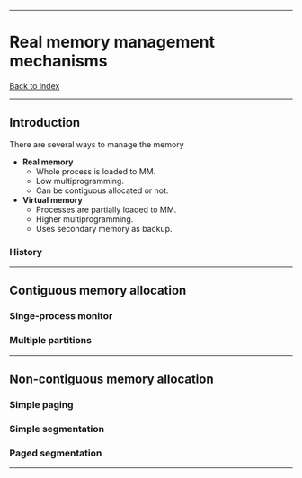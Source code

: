 
---
# Real memory management mechanisms

[Back to index](../index.md)

---
## Introduction
There are several ways to manage the memory
- **Real memory**
	- Whole process is loaded to MM.
	- Low multiprogramming.
	- Can be contiguous allocated or not.
- **Virtual memory**
	- Processes are partially loaded to MM.
	- Higher multiprogramming.
	- Uses secondary memory as backup.
### History

---
## Contiguous memory allocation
### Singe-process monitor

### Multiple partitions


---
## Non-contiguous memory allocation
### Simple paging

### Simple segmentation

### Paged segmentation


---